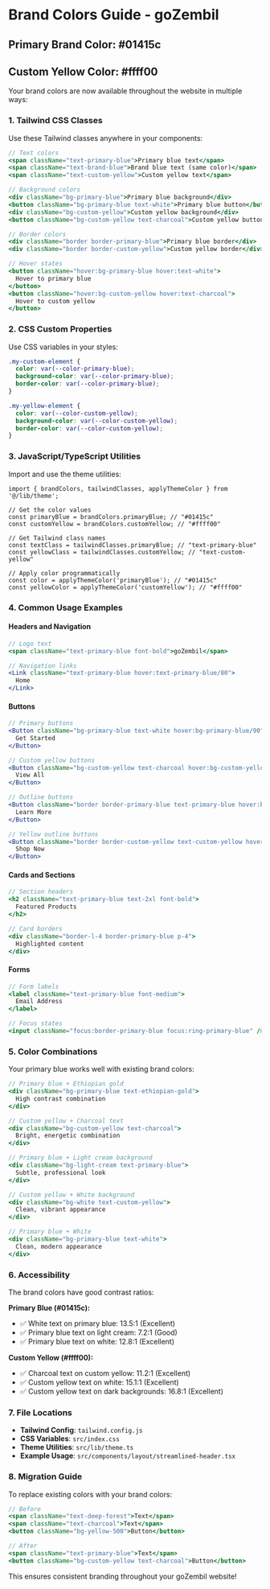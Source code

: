 # Brand Colors Guide - goZembil

## Primary Brand Color: #01415c
## Custom Yellow Color: #ffff00

Your brand colors are now available throughout the website in multiple ways:

### 1. Tailwind CSS Classes

Use these Tailwind classes anywhere in your components:

```jsx
// Text colors
<span className="text-primary-blue">Primary blue text</span>
<span className="text-brand-blue">Brand blue text (same color)</span>
<span className="text-custom-yellow">Custom yellow text</span>

// Background colors
<div className="bg-primary-blue">Primary blue background</div>
<button className="bg-primary-blue text-white">Primary blue button</button>
<div className="bg-custom-yellow">Custom yellow background</div>
<button className="bg-custom-yellow text-charcoal">Custom yellow button</button>

// Border colors
<div className="border border-primary-blue">Primary blue border</div>
<div className="border border-custom-yellow">Custom yellow border</div>

// Hover states
<button className="hover:bg-primary-blue hover:text-white">
  Hover to primary blue
</button>
<button className="hover:bg-custom-yellow hover:text-charcoal">
  Hover to custom yellow
</button>
```

### 2. CSS Custom Properties

Use CSS variables in your styles:

```css
.my-custom-element {
  color: var(--color-primary-blue);
  background-color: var(--color-primary-blue);
  border-color: var(--color-primary-blue);
}

.my-yellow-element {
  color: var(--color-custom-yellow);
  background-color: var(--color-custom-yellow);
  border-color: var(--color-custom-yellow);
}
```

### 3. JavaScript/TypeScript Utilities

Import and use the theme utilities:

```tsx
import { brandColors, tailwindClasses, applyThemeColor } from '@/lib/theme';

// Get the color values
const primaryBlue = brandColors.primaryBlue; // "#01415c"
const customYellow = brandColors.customYellow; // "#ffff00"

// Get Tailwind class names
const textClass = tailwindClasses.primaryBlue; // "text-primary-blue"
const yellowClass = tailwindClasses.customYellow; // "text-custom-yellow"

// Apply color programmatically
const color = applyThemeColor('primaryBlue'); // "#01415c"
const yellowColor = applyThemeColor('customYellow'); // "#ffff00"
```

### 4. Common Usage Examples

#### Headers and Navigation
```jsx
// Logo text
<span className="text-primary-blue font-bold">goZembil</span>

// Navigation links
<Link className="text-primary-blue hover:text-primary-blue/80">
  Home
</Link>
```

#### Buttons
```jsx
// Primary buttons
<Button className="bg-primary-blue text-white hover:bg-primary-blue/90">
  Get Started
</Button>

// Custom yellow buttons
<Button className="bg-custom-yellow text-charcoal hover:bg-custom-yellow/90">
  View All
</Button>

// Outline buttons
<Button className="border border-primary-blue text-primary-blue hover:bg-primary-blue hover:text-white">
  Learn More
</Button>

// Yellow outline buttons
<Button className="border border-custom-yellow text-custom-yellow hover:bg-custom-yellow hover:text-charcoal">
  Shop Now
</Button>
```

#### Cards and Sections
```jsx
// Section headers
<h2 className="text-primary-blue text-2xl font-bold">
  Featured Products
</h2>

// Card borders
<div className="border-l-4 border-primary-blue p-4">
  Highlighted content
</div>
```

#### Forms
```jsx
// Form labels
<label className="text-primary-blue font-medium">
  Email Address
</label>

// Focus states
<input className="focus:border-primary-blue focus:ring-primary-blue" />
```

### 5. Color Combinations

Your primary blue works well with existing brand colors:

```jsx
// Primary blue + Ethiopian gold
<div className="bg-primary-blue text-ethiopian-gold">
  High contrast combination
</div>

// Custom yellow + Charcoal text
<div className="bg-custom-yellow text-charcoal">
  Bright, energetic combination
</div>

// Primary blue + Light cream background
<div className="bg-light-cream text-primary-blue">
  Subtle, professional look
</div>

// Custom yellow + White background
<div className="bg-white text-custom-yellow">
  Clean, vibrant appearance
</div>

// Primary blue + White
<div className="bg-primary-blue text-white">
  Clean, modern appearance
</div>
```

### 6. Accessibility

The brand colors have good contrast ratios:

**Primary Blue (#01415c):**
- ✅ White text on primary blue: 13.5:1 (Excellent)
- ✅ Primary blue text on light cream: 7.2:1 (Good)
- ✅ Primary blue text on white: 12.8:1 (Excellent)

**Custom Yellow (#ffff00):**
- ✅ Charcoal text on custom yellow: 11.2:1 (Excellent)
- ✅ Custom yellow text on white: 15.1:1 (Excellent)
- ✅ Custom yellow text on dark backgrounds: 16.8:1 (Excellent)

### 7. File Locations

- **Tailwind Config**: `tailwind.config.js`
- **CSS Variables**: `src/index.css`
- **Theme Utilities**: `src/lib/theme.ts`
- **Example Usage**: `src/components/layout/streamlined-header.tsx`

### 8. Migration Guide

To replace existing colors with your brand colors:

```jsx
// Before
<span className="text-deep-forest">Text</span>
<span className="text-charcoal">Text</span>
<button className="bg-yellow-500">Button</button>

// After
<span className="text-primary-blue">Text</span>
<button className="bg-custom-yellow text-charcoal">Button</button>
```

This ensures consistent branding throughout your goZembil website! 